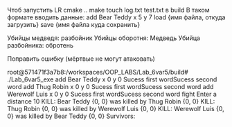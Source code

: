 Чтоб запустить LR
cmake ..
make 
touch log.txt test.txt в build
В таком формате вводить данные:
add Bear Teddy x 5 y 7
load {имя файла, откуда загрузить}
save {имя файла куда сохранить}

Убийцы медведя: разбойник
Убийцы оборотня: Медведь
Убийца разбойника: обротень

Поправить ошибку (мёртвые не могут атаковать)

root@571471f3a7b8:/workspaces/OOP_LABS/Lab_6var5/build# ./Lab_6var5_exe 
add Bear Teddy x 0 y 0
Sucess first wordSucess second word
add Thug Robin x 0 y 0
Sucess first wordSucess second word
add Werewolf Luis x 0 y 0
Sucess first wordSucess second word
fight 
Enter a distance
10
KILL: Bear Teddy {0, 0} was killed by Thug Robin {0, 0}
KILL: Thug Robin {0, 0} was killed by Werewolf Luis {0, 0}
KILL: Werewolf Luis {0, 0} was killed by Bear Teddy {0, 0}
Survivors: